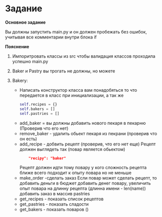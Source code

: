 # Задание

__Основное задание__

Вы должны запустить main.py и он должен пробежать без ошибок, учитывая все комментарии внутри блока if

__Пояснение__
1. Импоритровать классы из src чтобы валидация классов проходила успешно main.py

2. Baker и Pastry вы трогать не должны, но можете

3. Bakery:
	- Написать конструктор класса
		вам понадобяться то что передается в класс при инициализации, а так же
		```py
		self.recipes = {}
        self.bakers = []
        self.pastries = []		
		```
	- add_baker = вы должны добавить нового пекаря в пекарню (Проверив что его нет)
	- remove_baker - удалить обьект пекаря из пекрани (проверив что он есть)
	- add_recipe - добвить рецепт (проверив, что его нет еще)
		Рецепт должен выглядеть так (повар является обьектом)
		```json
			"recipy": "baker"
		```
		Рецепт должен идти тому повару у кого сложность рецепта ближе всего подходит к опыту повара но не меньше
	- make_order  -сделать заказ
		Если повар может сделать рецепт, то добавить деньги в бюджет добавить денег повару, увеличить опыт повара на длинну рецепта (длинна имени - len(name))
		добавить заказ в массив pastries
	- get_recipes - показать список рецептов
	- get_pastries - показать сладости
	- get_bakers - показать поваров ()
